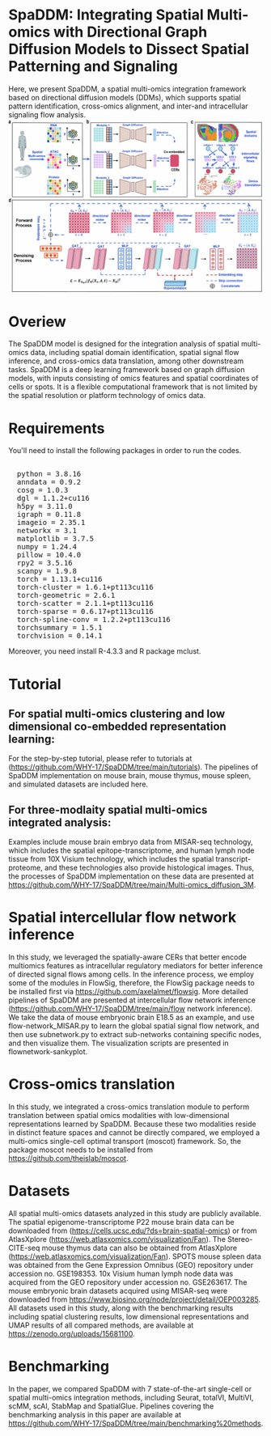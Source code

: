 # SpaDDM: Integrating Spatial Multi-omics with Directional Graph Diffusion Models to Dissect Spatial Patterning and Signaling
Here, we present SpaDDM, a spatial multi-omics integration framework based on directional diffusion models (DDMs), which supports spatial pattern identification, cross-omics alignment, and inter-and intracellular signaling flow analysis.
![SpaDDM workflow](https://github.com/WHY-17/SpaDDM/blob/main/SpaDDM%20framework.jpg)
# Overiew
The SpaDDM model is designed for the integration analysis of spatial multi-omics data, including spatial domain identification, spatial signal flow inference, and cross-omics data translation, among other downstream tasks. SpaDDM is a deep learning framework based on graph diffusion models, with inputs consisting of omics features and spatial coordinates of cells or spots. It is a flexible computational framework that is not limited by the spatial resolution or platform technology of omics data. 
# Requirements
You'll need to install the following packages in order to run the codes.
<pre lang="markdown"> 
  python = 3.8.16
  anndata = 0.9.2
  cosg = 1.0.3
  dgl = 1.1.2+cu116
  h5py = 3.11.0
  igraph = 0.11.8
  imageio = 2.35.1
  networkx = 3.1
  matplotlib = 3.7.5
  numpy = 1.24.4
  pillow = 10.4.0
  rpy2 = 3.5.16
  scanpy = 1.9.8
  torch = 1.13.1+cu116
  torch-cluster = 1.6.1+pt113cu116
  torch-geometric = 2.6.1
  torch-scatter = 2.1.1+pt113cu116
  torch-sparse = 0.6.17+pt113cu116
  torch-spline-conv = 1.2.2+pt113cu116
  torchsummary = 1.5.1
  torchvision = 0.14.1  </pre>
Moreover, you need install R-4.3.3 and R package mclust.
# Tutorial
## For spatial multi-omics clustering and low dimensional co-embedded representation learning: 
For the step-by-step tutorial, please refer to tutorials at (https://github.com/WHY-17/SpaDDM/tree/main/tutorials). The pipelines of SpaDDM implementation on mouse brain, mouse thymus, mouse spleen, and simulated datasets are included here.
## For three-modlaity spatial multi-omics integrated analysis:
Examples include mouse brain embryo data from MISAR-seq technology, which includes the spatial epitope-transcriptome, and human lymph node tissue from 10X Visium technology, which includes the spatial transcript-proteome, and these technologies also provide histological images. Thus, the processes of SpaDDM implementation on these data are presented at https://github.com/WHY-17/SpaDDM/tree/main/Multi-omics_diffusion_3M.
# Spatial intercellular flow network inference
In this study, we leveraged the spatially-aware CERs that better encode multiomics features as intracellular regulatory mediators for better inference of directed signal flows among cells. In the inference process, we employ some of the modules in FlowSig, therefore, the FlowSig package needs to be installed first via https://github.com/axelalmet/flowsig. More detailed pipelines of SpaDDM are presented at intercellular flow network inference (https://github.com/WHY-17/SpaDDM/tree/main/flow network inference). We take the data of mouse embryonic brain E18.5 as an example, and use flow-network_MISAR.py to learn the global spatial signal flow network, and then use subnetwork.py to extract sub-networks containing specific nodes, and then visualize them. The visualization scripts are presented in flownetwork-sankyplot.
# Cross-omics translation
In this study, we integrated a cross-omics translation module to perform translation between spatial omics modalities with low-dimensional representations learned by SpaDDM. Because these two modalities reside in distinct feature spaces and cannot be directly compared, we employed a multi-omics single-cell optimal transport (moscot) framework. So, the package moscot needs to be installed from https://github.com/theislab/moscot. 
# Datasets
All spatial multi-omics datasets analyzed in this study are publicly available. The spatial epigenome-transcriptome P22 mouse brain data can be downloaded from (https://cells.ucsc.edu/?ds=brain-spatial-omics) or from AtlasXplore (https://web.atlasxomics.com/visualization/Fan). The Stereo-CITE-seq mouse thymus data can also be obtained from AtlasXplore (https://web.atlasxomics.com/visualization/Fan). SPOTS mouse spleen data was obtained from the Gene Expression Omnibus (GEO) repository under accession no. GSE198353. 10x Visium human lymph node data was acquired from the GEO repository under accession no. GSE263617. The mouse embryonic brain datasets acquired using MISAR-seq were downloaded from https://www.biosino.org/node/project/detail/OEP003285. All datasets used in this study, along with the benchmarking results including spatial clustering results, low dimensional representations and UMAP results of all compared methods, are available at https://zenodo.org/uploads/15681100.
# Benchmarking
In the paper, we compared SpaDDM with 7 state-of-the-art single-cell or spatial multi-omics integration methods, including Seurat, totalVI, MultiVI, scMM, scAI, StabMap and SpatialGlue. Pipelines covering the benchmarking analysis in this paper are available at https://github.com/WHY-17/SpaDDM/tree/main/benchmarking%20methods.

